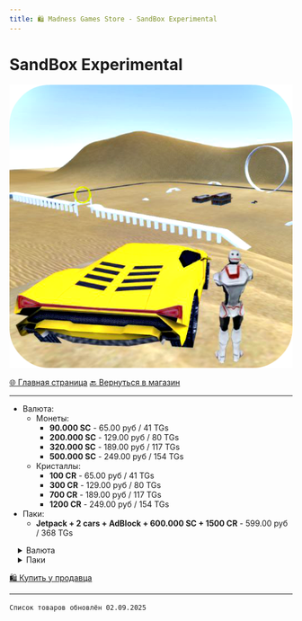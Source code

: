```yaml
---
title: 🛍️ Madness Games Store - SandBox Experimental
---
```


<link rel="stylesheet" href="css/style.css">

# SandBox Experimental

![MGSsbelogo](https://github.com/GamzeeChert/gamzeechert.github.io/blob/main/_madnessgamesstore%2F_pictures%2FMGSsbelogo.png?raw=true)

<a href="./index.html" class="button-link">🌐 Главная страница</a>
<a href="./MGSMain.html" class="button-link">🔙 Вернуться в магазин</a>

- - - - -

 - Валюта:
   - Монеты:
     - **90.000 SC** - 65.00 руб / 41 TGs
     - **200.000 SC** - 129.00 руб / 80 TGs
     - **320.000 SC** - 189.00 руб / 117 TGs
     - **500.000 SC** - 249.00 руб / 154 TGs
   - Кристаллы:
     - **100 CR** - 65.00 руб / 41 TGs
     - **300 CR** - 129.00 руб / 80 TGs
     - **700 CR** - 189.00 руб / 117 TGs
     - **1200 CR** - 249.00 руб / 154 TGs
 - Паки:
   - **Jetpack + 2 cars + AdBlock + 600.000 SC + 1500 CR** - 599.00 руб / 368 TGs

<details>
  <summary style="padding-left: 15px;">Валюта</summary>
  <details>
    <summary style="padding-left: 20px;">Монеты</summary>
    <ul>
      <li><strong>90.000 SC</strong> - 65.00 руб / 41 TGs</li>
      <li><strong>200.000 SC</strong> - 129.00 руб / 80 TGs</li>
      <li><strong>320.000 SC</strong> - 189.00 руб / 117 TGs</li>
      <li><strong>500.000 SC</strong> - 249.00 руб / 154 TGs</li>
    </ul>
  </details>
  <details>
    <summary style="padding-left: 15px;">Кристаллы</summary>
    <ul>
      <li><strong>100 CR</strong> - 65.00 руб / 41 TGs</li>
      <li><strong>300 CR</strong> - 129.00 руб / 80 TGs</li>
      <li><strong>700 CR</strong> - 189.00 руб / 117 TGs</li>
      <li><strong>1200 CR</strong> - 249.00 руб / 154 TGs</li>
    </ul>
  </details>
</details>

<details>
  <summary style="padding-left: 15px;">Паки</summary>
  <ul>
    <li><strong>Jetpack + 2 cars + AdBlock + 600.000 SC + 1500 CR</strong> - 599.00 руб / 368 TGs</li>
  </ul>
</details>

<a href="https://t.me/m/SvEAzEGNYWUy" class="button2-link">🛍️ Купить у продавца</a>

- - - - -

`Список товаров обновлён 02.09.2025`

<!-- ⏳ Временно недоступно -->